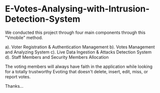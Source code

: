 # E-Votes-Analysing-with-Intrusion-Detection-System

We conducted this project through four main components through this "Vmobile" method.

 a). Voter Registration & Authentication Management
 b). Votes Management and Analyzing System
 c). Live Data Ingestion & Attacks Detection System
 d). Staff Members and Security Members Allocation

 The voting members will always have faith in the application while looking for a totally trustworthy Evoting that doesn't delete, insert, edit, miss, or report votes. 

 Thanks...
